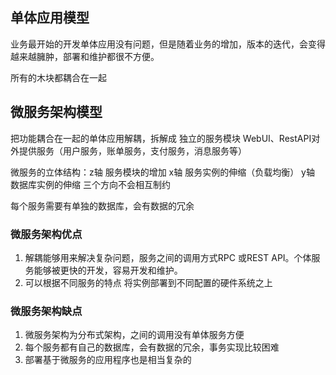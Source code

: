## 单体应用模型
业务最开始的开发单体应用没有问题，但是随着业务的增加，版本的迭代，会变得越来越臃肿，部署和维护都很不方便。

所有的木块都耦合在一起

## 微服务架构模型
把功能耦合在一起的单体应用解耦，拆解成 独立的服务模块 WebUI、RestAPI对外提供服务（用户服务，账单服务，支付服务，消息服务等）

微服务的立体结构：z轴 服务模块的增加  x轴 服务实例的伸缩（负载均衡） y轴 数据库实例的伸缩  三个方向不会相互制约

每个服务需要有单独的数据库，会有数据的冗余

### 微服务架构优点
1. 解耦能够用来解决复杂问题，服务之间的调用方式RPC 或REST API。个体服务能够被更快的开发，容易开发和维护。
2. 可以根据不同服务的特点 将实例部署到不同配置的硬件系统之上

### 微服务架构缺点
1. 微服务架构为分布式架构，之间的调用没有单体服务方便
2. 每个服务都有自己的数据库，会有数据的冗余，事务实现比较困难
3. 部署基于微服务的应用程序也是相当复杂的